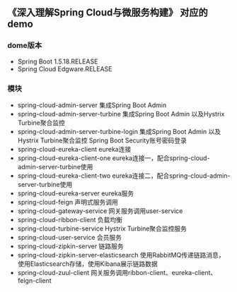 ## 《深入理解Spring Cloud与微服务构建》 对应的demo
### dome版本
* Spring Boot 1.5.18.RELEASE
* Spring Cloud Edgware.RELEASE

### 模块
* spring-cloud-admin-server 集成Spring Boot Admin
* spring-cloud-admin-server-turbine 集成Spring Boot Admin 以及Hystrix
  Turbine聚合监控
* spring-cloud-admin-server-turbine-login 集成Spring Boot Admin
  以及Hystrix Turbine聚合监控 Spring Boot Security账号密码登录
* spring-cloud-eureka-client eureka连接
* spring-cloud-eureka-client-one
  eureka连接一，配合spring-cloud-admin-server-turbine使用
* spring-cloud-eureka-client-two eureka连接二，配合spring-cloud-admin-server-turbine使用
* spring-cloud-eureka-server eureka服务
* spring-cloud-feign 声明式服务调用
* spring-cloud-gateway-service 网关服务调用user-service
* spring-cloud-ribbon-client 负载均衡
* spring-cloud-turbine-service Hystrix Turbine聚合监控服务
* spring-cloud-user-service 会员服务
* spring-cloud-zipkin-server 链路服务
* spring-cloud-zipkin-server-elasticsearch
  使用RabbitMQ传递链路消息，使用Elasticsearch存储，使用Kibana展示链路数据
* spring-cloud-zuul-client 网关服务调用ribbon-client、eureka-client、feign-client